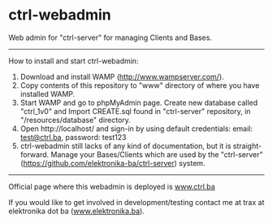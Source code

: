 ctrl-webadmin
=============

Web admin for "ctrl-server" for managing Clients and Bases.

---

How to install and start ctrl-webadmin:

1. Download and install WAMP (http://www.wampserver.com/).
2. Copy contents of this repository to "www" directory of where you have installed WAMP.
3. Start WAMP and go to phpMyAdmin page. Create new database called "ctrl_1v0" and Import CREATE.sql found in "ctrl-server" repository, in "/resources/database" directory.
4. Open http://localhost/ and sign-in by using default credentials: email: test@ctrl.ba, password: test123
5. ctrl-webadmin still lacks of any kind of documentation, but it is straight-forward. Manage your Bases/Clients which are used by the "ctrl-server" (https://github.com/elektronika-ba/ctrl-server) system.

---

Official page where this webadmin is deployed is www.ctrl.ba

If you would like to get involved in development/testing contact me at trax at elektronika dot ba (www.elektronika.ba).
